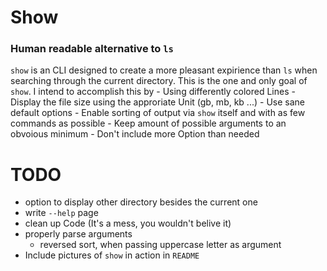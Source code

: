 # Show

### Human readable alternative to `ls`

`show` is an CLI designed to create a more pleasant expirience than `ls` when searching through the current directory.
This is the one and only goal of `show`.
I intend to accomplish this by
    -   Using differently colored Lines
    -   Display the file size using the approriate Unit (gb, mb, kb ...)
    -   Use sane default options
    -   Enable sorting of output via `show` itself and with as few commands as possible
    -   Keep amount of possible arguments to an obvoious minimum
    -   Don't include more Option than needed

# TODO 
-   option to display other directory besides the current one
-   write `--help` page
-   clean up Code (It's a mess, you wouldn't belive it)
-   properly parse arguments
    -   reversed sort, when passing uppercase letter as argument
-   Include pictures of `show` in action in `README`
